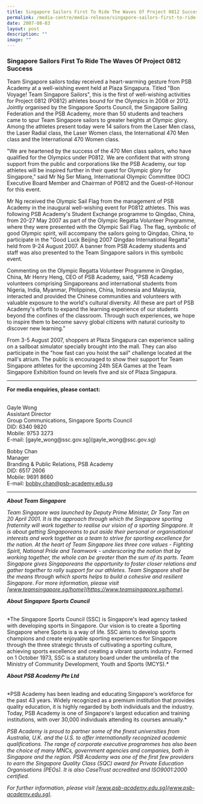 ```yaml
---
title: Singapore Sailors First To Ride The Waves Of Project 0812 Success
permalink: /media-centre/media-release/singapore-sailors-first-to-ride-the-waves-of-project-0812-success/
date: 2007-08-03
layout: post
description: ""
image: ""
---
```

### **Singapore Sailors First To Ride The Waves Of Project 0812 Success**

Team Singapore sailors today received a heart-warming gesture from PSB Academy at a well-wishing event held at Plaza Singapura. Titled "Bon Voyage! Team Singapore Sailors", this is the first of well-wishing activities for Project 0812 (P0812) athletes bound for the Olympics in 2008 or 2012. Jointly organised by the Singapore Sports Council, the Singapore Sailing Federation and the PSB Academy, more than 50 students and teachers came to spur Team Singapore sailors to greater heights at Olympic glory. Among the athletes present today were 14 sailors from the Laser Men class, the Laser Radial class, the Laser Women class, the International 470 Men class and the International 470 Women class.

"We are heartened by the success of the 470 Men class sailors, who have qualified for the Olympics under P0812. We are confident that with strong support from the public and corporations like the PSB Academy, our top athletes will be inspired further in their quest for Olympic glory for Singapore," said Mr Ng Ser Miang, International Olympic Committee (IOC) Executive Board Member and Chairman of P0812 and the Guest-of-Honour for this event.

Mr Ng received the Olympic Sail Flag from the management of PSB Academy in the inaugural well-wishing event for P0812 athletes. This was following PSB Academy's Student Exchange programme to Qingdao, China, from 20-27 May 2007 as part of the Olympic Regatta Volunteer Programme, where they were presented with the Olympic Sail Flag. The flag, symbolic of good Olympic spirit, will accompany the sailors going to Qingdao, China, to participate in the "Good Luck Beijing 2007 Qingdao International Regatta" held from 9-24 August 2007. A banner from PSB Academy students and staff was also presented to the Team Singapore sailors in this symbolic event.

Commenting on the Olympic Regatta Volunteer Programme in Qingdao, China, Mr Henry Heng, CEO of PSB Academy, said, "PSB Academy volunteers comprising Singaporeans and international students from Nigeria, India, Myanmar, Philippines, China, Indonesia and Malaysia, interacted and provided the Chinese communities and volunteers with valuable exposure to the world's cultural diversity. All these are part of PSB Academy's efforts to expand the learning experience of our students beyond the confines of the classroom. Through such experiences, we hope to inspire them to become savvy global citizens with natural curiosity to discover new learning."

From 3-5 August 2007, shoppers at Plaza Singapura can experience sailing on a sailboat simulator specially brought into the mall. They can also participate in the "how fast can you hoist the sail" challenge located at the mall's atrium. The public is encouraged to show their support for Team Singapore athletes for the upcoming 24th SEA Games at the Team Singapore Exhibition found on levels five and six of Plaza Singapura.

---

**For media enquiries, please contact:**

<br>
Gayle Wong<br>
Assistant Director<br>
Group Communications, Singapore Sports Council<br>
DID: 6340 9820<br>
Mobile: 9753 3273<br>
E-mail: [gayle_wong@ssc.gov.sg](gayle_wong@ssc.gov.sg)

Bobby Chan<br>
Manager<br>
Branding & Public Relations, PSB Academy<br>
DID: 6517 2606<br>
Mobile: 9691 8660<br>
E-mail: [bobby.chan@psb-academy.edu.sg](bobby.chan@psb-academy.edu.sg)

---

***About Team Singapore***
<br>

*Team Singapore was launched by Deputy Prime Minister, Dr Tony Tan on 20 April 2001. It is the approach through which the Singapore sporting fraternity will work together to realise our vision of a sporting Singapore. It is about getting Singaporeans to put aside their personal or organisational interests and work together as a team to strive for sporting excellence for the nation. At the heart of Team Singapore lies three core values - Fighting Spirit, National Pride and Teamwork - underscoring the notion that by working together, the whole can be greater than the sum of its parts. Team Singapore gives Singaporeans the opportunity to foster closer relations and gather together to rally support for our athletes. Team Singapore shall be the means through which sports helps to build a cohesive and resilient Singapore. For more information, please visit [www.teamsingapore.sg/home](https://www.teamsingapore.sg/home).*

***About Singapore Sports Council***

<br>
*The Singapore Sports Council (SSC) is Singapore's lead agency tasked with developing sports in Singapore. Our vision is to create a Sporting Singapore where Sports is a way of life. SSC aims to develop sports champions and create enjoyable sporting experiences for Singapore through the three strategic thrusts of cultivating a sporting culture, achieving sports excellence and creating a vibrant sports industry. Formed on 1 October 1973, SSC is a statutory board under the umbrella of the Ministry of Community Development, Youth and Sports (MCYS).*

***About PSB Academy Pte Ltd***

<br>
*PSB Academy has been leading and educating Singapore's workforce for the past 43 years. Widely recognized as a premium institution that provides quality education, it is highly regarded by both individuals and the industry. Today, PSB Academy is one of Singapore's largest education and training institutions, with over 30,000 individuals attending its courses annually.*

*PSB Academy is proud to partner some of the finest universities from Australia, U.K. and the U.S. to offer internationally recognized academic qualifications. The range of corporate executive programmes has also been the choice of many MNCs, government agencies and companies, both in Singapore and the region. PSB Academy was one of the first few providers to earn the Singapore Quality Class (SQC) award for Private Education Organisations (PEOs). It is also CaseTrust accredited and ISO9001:2000 certified.*

*For further information, please visit [www.psb-academy.edu.sg](www.psb-academy.edu.sg).*